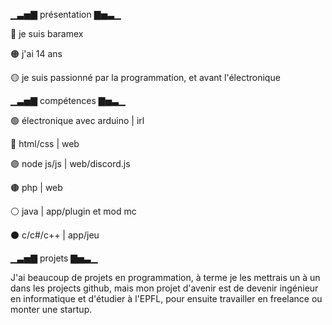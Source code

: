 ▁▃▅▇ présentation ▇▅▃▁

🔴 je suis baramex

🟠 j'ai 14 ans

🟡 je suis passionné par la programmation, et avant l'électronique



▁▃▅▇ compétences ▇▅▃▁

🟢 électronique avec arduino  | irl

🔵 html/css                   | web

🟣 node js/js                 | web/discord.js

🟤 php                        | web

⚪ java                       | app/plugin et mod mc

⚫ c/c#/c++                   | app/jeu



▁▃▅▇ projets ▇▅▃▁

J'ai beaucoup de projets en programmation, à terme je les mettrais un à un dans les projects github, mais mon projet d'avenir est de devenir ingénieur en informatique et d'étudier à l'EPFL, pour ensuite travailler en freelance ou monter une startup.
